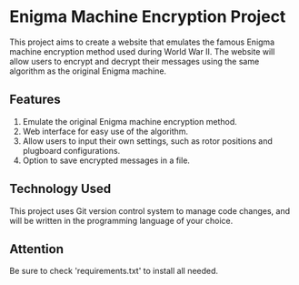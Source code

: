 # Enigma Machine Encryption Project

This project aims to create a website that emulates the famous Enigma machine encryption method used during World War II. The website will allow users to encrypt and decrypt their messages using the same algorithm as the original Enigma machine.

## Features

1. Emulate the original Enigma machine encryption method.
2. Web interface for easy use of the algorithm.
3. Allow users to input their own settings, such as rotor positions and plugboard configurations.
4. Option to save encrypted messages in a file.

## Technology Used

This project uses Git version control system to manage code changes, and will be written in the programming language of your choice.


## Attention 

Be sure to check 'requirements.txt' to install all needed.		
